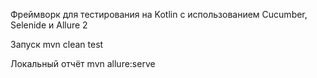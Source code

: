 Фреймворк для тестирования на Kotlin c использованием Cucumber, Selenide и Allure 2


Запуск mvn clean test


Локальный отчёт mvn allure:serve
